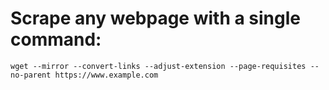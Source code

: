 # Scrape any webpage with a single command:
```
wget --mirror --convert-links --adjust-extension --page-requisites --no-parent https://www.example.com
```
